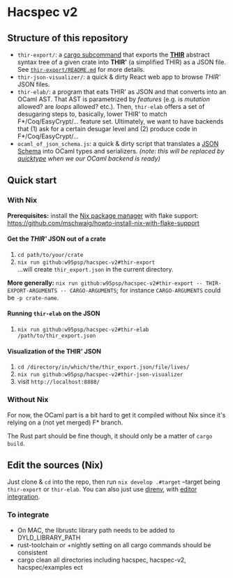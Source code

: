 # Hacspec v2

## Structure of this repository
 - `thir-export/`: a [cargo subcommand](https://doc.rust-lang.org/book/ch14-05-extending-cargo.html) that exports the [**THIR**](https://rustc-dev-guide.rust-lang.org/thir.html) abstract syntax tree of a given crate into **THIR'** (a simplified THIR) as a JSON file. See [`thir-export/README.md`](./thir-export/README.md) for more details.
 - `thir-json-visualizer/`: a quick & dirty React web app to browse *THIR'* JSON files.
 - `thir-elab/`: a program that eats THIR' as JSON and that converts into an OCaml AST. That AST is parametrized by *features* (e.g. is *mutation* allowed? are *loops* allowed? etc.). Then, `thir-elab` offers a set of desugaring steps to, basically, lower THIR' to match F*/Coq/EasyCrypt/… feature set. Ultimately, we want to have backends that (1) ask for a certain desugar level and (2) produce code in F*/Coq/EasyCrypt/…
 - `ocaml_of_json_schema.js`: a quick & dirty script that translates a [JSON Schema](https://json-schema.org/) into OCaml types and serializers. *(note: this will be replaced by [quicktype](https://github.com/quicktype/quicktype) when we our OCaml backend is ready)*

## Quick start
### With Nix
**Prerequisites:** install the [Nix package manager](https://nixos.org/) with flake support: https://github.com/mschwaig/howto-install-nix-with-flake-support

#### Get the _THIR'_ JSON out of a crate
1. `cd path/to/your/crate`
2. `nix run github:w95psp/hacspec-v2#thir-export`  
    ...will create `thir_export.json` in the current directory.
    
**More generally:** `nix run github:w95psp/hacspec-v2#thir-export -- THIR-EXPORT-ARGUMENTS -- CARGO-ARGUMENTS`; for instance `CARGO-ARGUMENTS` could be `-p crate-name`.


#### Running `thir-elab` on the JSON
1. `nix run github:w95psp/hacspec-v2#thir-elab /path/to/thir_export.json`

#### Visualization of the THIR' JSON
1. `cd /directory/in/which/the/thir_export.json/file/lives/`
2. `nix run github:w95psp/hacspec-v2#thir-json-visualizer`
3. visit `http://localhost:8888/`

### Without Nix
For now, the OCaml part is a bit hard to get it compiled without Nix since it's relying on a (not yet merged) F* branch.

The Rust part should be fine though, it should only be a matter of `cargo build`.

## Edit the sources (Nix)
Just clone & `cd` into the repo, then run `nix develop .#target` –target being `thir-export` or `thir-elab`.
You can also just use [direnv](https://github.com/nix-community/nix-direnv), with [editor integration](https://github.com/direnv/direnv/wiki#editor-integration).



### To integrate
- On MAC, the librustc library path needs to be added to DYLD_LIBRARY_PATH
- rust-toolchain or +nightly setting on all cargo commands should be consistent
- cargo clean all directories including hacspec, hacspec-v2, hacspec/examples ect

